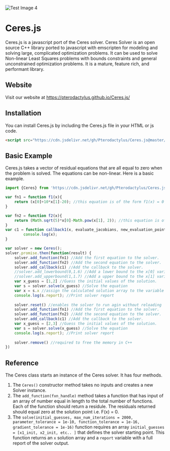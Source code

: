 ![Test Image 4](https://travis-ci.com/Pterodactylus/Ceres.js.svg?branch=master)

# Ceres.js
Ceres.js is a javascript port of the Ceres solver. Ceres Solver is an open source C++ library ported to javascript with emscripten for modeling and solving large, complicated optimization problems. It can be used to solve Non-linear Least Squares problems with bounds constraints and general unconstrained optimization problems. It is a mature, feature rich, and performant library.

## Website
Visit our website at https://pterodactylus.github.io/Ceres.js/

## Installation
You can install Ceres.js by including the Ceres.js file in your HTML or js code.

```HTML
<script src="https://cdn.jsdelivr.net/gh/Pterodactylus/Ceres.js@master/Ceres-v1.4.8.js"></script>
```

## Basic Example
Ceres.js takes a vector of residual equations that are all equal to zero when the problem is solved. The equations can be non-linear. Here is a basic example.

```javascript
import {Ceres} from 'https://cdn.jsdelivr.net/gh/Pterodactylus/Ceres.js@master/Ceres-v1.4.8.js' //Always imported via ES6 import

var fn1 = function f1(x){
	return (x[0]+10*x[1]-20); //this equation is of the form f1(x) = 0 
}

var fn2 = function f2(x){
	return (Math.sqrt(5)*x[0]-Math.pow(x[1], 2)); //this equation is of the form f2(x) = 0 
}
var c1 = function callback1(x, evaluate_jacobians, new_evaluation_point){
		console.log(x);
}

var solver = new Ceres();
solver.promise.then(function(result) { 
	solver.add_function(fn1) //Add the first equation to the solver.
	solver.add_function(fn2) //Add the second equation to the solver.
	solver.add_callback(c1) //Add the callback to the solver.
	//solver.add_lowerbound(0,1.6) //Add a lower bound to the x[0] variable
	//solver.add_upperbound(1,1.7) //Add a upper bound to the x[1] variable
	var x_guess = [1,2] //Guess the initial values of the solution.
	var s = solver.solve(x_guess) //Solve the equation
	var x = s.x //assign the calculated solution array to the variable x
	console.log(s.report); //Print solver report
	
	solver.reset() //enables the solver to run agin without reloading
	solver.add_function(fn1) //Add the first equation to the solver.
	solver.add_function(fn2) //Add the second equation to the solver.
	solver.add_callback(c1) //Add the callback to the solver.
	var x_guess = [2,3] //Guess the initial values of the solution.
	var s = solver.solve(x_guess) //Solve the equation
	console.log(s.report); //Print solver report
	
	solver.remove() //required to free the memory in C++
})
```

## Reference
The Ceres class starts an instance of the Ceres solver. It has four methods.

1. The `Ceres()` constructor method takes no inputs and creates a new Solver instance.
2. The `add_function(fxn_handle)` method takes a function that has input of an array of number equal in length to the total number of functions. Each of the function should return a residule. The residuals returned should equal zero at the solution point i.e. F(x) = 0.
3. The `solve(initial_guesses, max_num_iterations = 2000, parameter_tolerance = 1e-10, function_tolerance = 1e-16, gradient_tolerance = 1e-16)` function requires an array `initial_guesses = [x1_init, x2_init, etc.. ]` that defines the solver starting point. This function returns an `x` solution array and a `report` variable with a full report of the solver output.